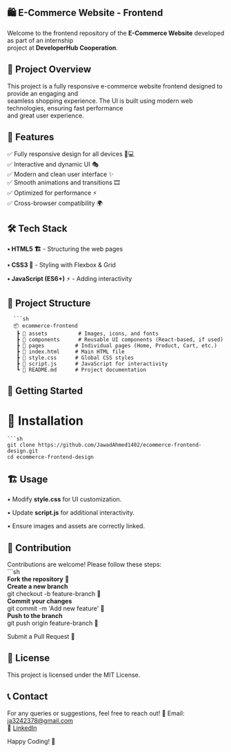 ## 🛍️ E-Commerce Website - Frontend

Welcome to the frontend repository of the **E-Commerce Website** developed as part of an internship      
project at **DeveloperHub Cooperation**.       

## 🚀 Project Overview

This project is a fully responsive e-commerce website frontend designed to provide an engaging and         
seamless shopping experience. The UI is built using modern web technologies, ensuring fast performance        
and great user experience.

## 🎨 Features

✅ Fully responsive design for all devices 📱💻          
✅ Interactive and dynamic UI 🎭         
✅ Modern and clean user interface ✨         
✅ Smooth animations and transitions 🎞️      
✅ Optimized for performance ⚡          
✅ Cross-browser compatibility 🌍          

## 🛠️ Tech Stack         

**• HTML5 🏗️** - Structuring the web pages        

**• CSS3 🎨** - Styling with Flexbox & Grid        

**• JavaScript (ES6+)** ⚡ - Adding interactivity      

## 📂 Project Structure         
      ```sh
      📦 ecommerce-frontend      
       ┣ 📂 assets          # Images, icons, and fonts        
       ┣ 📂 components      # Reusable UI components (React-based, if used)       
       ┣ 📂 pages          # Individual pages (Home, Product, Cart, etc.)       
       ┣ 📜 index.html     # Main HTML file      
       ┣ 📜 style.css      # Global CSS styles       
       ┣ 📜 script.js      # JavaScript for interactivity       
       ┗ 📜 README.md      # Project documentation      
     
## 🚀 Getting Started        

# 🔧 Installation       
    ```sh
    git clone https://github.com/JawadAhmed1402/ecommerce-frontend-design.git     
    cd ecommerce-frontend-design     

## 🏗️ Usage     

• Modify **style.css** for UI customization.     

• Update **script.js** for additional interactivity.   

• Ensure images and assets are correctly linked.  

## 🤝 Contribution

Contributions are welcome! Please follow these steps:   
      ```sh        
       **Fork the repository** 🍴      
       **Create a new branch**      
       git checkout -b feature-branch 🌿        
       **Commit your changes**      
       git commit -m 'Add new feature' 💾       
       **Push to the branch**        
       git push origin feature-branch 🚀        

Submit a Pull Request 📩         

## 📜 License       

This project is licensed under the MIT License.       

## 📞 Contact     

For any queries or suggestions, feel free to reach out! 📧 Email: ja3242378@gmail.com       
📌 [LinkedIn](www.linkedin.com/in/jawad-ahmed-1261912a8/)

Happy Coding! 🎉      




      
